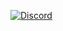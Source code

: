 [![Discord](https://discordapp.com/api/guilds/231979788275810306/widget.png)](https://discord.gg/DmvPK9J)
